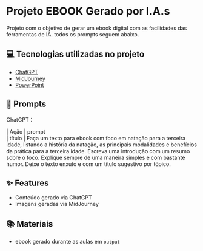 # Projeto EBOOK Gerado por I.A.s

Projeto com o objetivo de gerar um ebook digital com as facilidades das ferramentas de IA. todos os prompts
seguem abaixo.

## 💻 Tecnologias utilizadas no projeto

- [ChatGPT](https://chat.openai.com/) 
- [MidJourney](https://www.midjourney.com/app/)
- [PowerPoint](https://www.microsoft.com/en/microsoft-365/powerpoint)

## 🧠 Prompts


ChatGPT：

|   Ação   | prompt                                                                                                                                                                                                                                                               
|  título  | Faça um texto para ebook com foco em natação para a terceira idade, listando a história da natação, as principais modalidades e benefícios da prática para a terceira idade. Escreva uma introdução com um resumo sobre o foco. Explique sempre de uma maneira simples e com bastante humor. Deixe o texto enxuto e com um título sugestivo por tópico.


## ✨ Features

- Conteúdo gerado via ChatGPT
- Imagens geradas via MidJourney

## 📚 Materiais

- ebook gerado durante as aulas em `output`
